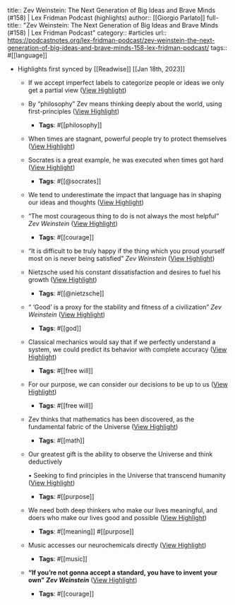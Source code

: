 title:: Zev Weinstein: The Next Generation of Big Ideas and Brave Minds (#158) | Lex Fridman Podcast (highlights)
author:: [[Giorgio Parlato]]
full-title:: "Zev Weinstein: The Next Generation of Big Ideas and Brave Minds (\#158) | Lex Fridman Podcast"
category:: #articles
url:: https://podcastnotes.org/lex-fridman-podcast/zev-weinstein-the-next-generation-of-big-ideas-and-brave-minds-158-lex-fridman-podcast/
tags:: #[[language]]

- Highlights first synced by [[Readwise]] [[Jan 18th, 2023]]
	- If we accept imperfect labels to categorize people or ideas we only get a partial view ([View Highlight](https://read.readwise.io/read/01gq268xak9r6jaczfq9vtcb6c))
	- By “philosophy” Zev means thinking deeply about the world, using first-principles ([View Highlight](https://read.readwise.io/read/01gq269xwag0586hcb3sssfqba))
		- **Tags**: #[[philosophy]]
	- When times are stagnant, powerful people try to protect themselves ([View Highlight](https://read.readwise.io/read/01gq26adt6kqvvvcn7pzwp1xxb))
	- Socrates is a great example, he was executed when times got hard ([View Highlight](https://read.readwise.io/read/01gq26ammrzktq595kd55d1nww))
		- **Tags**: #[[@socrates]]
	- We tend to underestimate the impact that language has in shaping our ideas and thoughts ([View Highlight](https://read.readwise.io/read/01gq26b6a13aw679n1svfqj5p3))
	- “The most courageous thing to do is not always the most helpful” *Zev Weinstein* ([View Highlight](https://read.readwise.io/read/01gq26ct6nhnqe15a4xyz6xf17))
		- **Tags**: #[[courage]]
	- “It is difficult to be truly happy if the thing which you proud yourself most on is never being satisfied” *Zev Weinstein* ([View Highlight](https://read.readwise.io/read/01gq26dey1q6cm2q2qvcpgm8dz))
	- Nietzsche used his constant dissatisfaction and desires to fuel his growth ([View Highlight](https://read.readwise.io/read/01gq26dmfhxwnemrkg4q6wpxa3))
		- **Tags**: #[[@nietzsche]]
	- “ ‘Good’ is a proxy for the stability and fitness of a civilization” *Zev Weinstein* ([View Highlight](https://read.readwise.io/read/01gq26eb7a5rj8za8veq087ej2))
		- **Tags**: #[[god]]
	- Classical mechanics would say that if we perfectly understand a system, we could predict its behavior with complete accuracy ([View Highlight](https://read.readwise.io/read/01gq26f3pdj2r3vxxbhe4gf1t3))
		- **Tags**: #[[free will]]
	- For our purpose, we can consider our decisions to be up to us ([View Highlight](https://read.readwise.io/read/01gq26frcegtpcwsr9xwr1fr3m))
		- **Tags**: #[[free will]]
	- Zev thinks that mathematics has been discovered, as the fundamental fabric of the Universe ([View Highlight](https://read.readwise.io/read/01gq26gbgcs2mhybg0kmqgfqhz))
		- **Tags**: #[[math]]
	- Our greatest gift is the ability to observe the Universe and think deductively
	  
	  •   Seeking to find principles in the Universe that transcend humanity ([View Highlight](https://read.readwise.io/read/01gq26gqxgpd4yk2ym9mnhe8yq))
		- **Tags**: #[[purpose]]
	- We need both deep thinkers who make our lives meaningful, and doers who make our lives good and possible ([View Highlight](https://read.readwise.io/read/01gq26h5z76p2pkefetdycvb9f))
		- **Tags**: #[[meaning]] #[[purpose]]
	- Music accesses our neurochemicals directly ([View Highlight](https://read.readwise.io/read/01gq26hprnveh5ec1ftznjnqv3))
		- **Tags**: #[[music]]
	- **“If you’re not gonna accept a standard, you have to invent your own”** ***Zev Weinstein*** ([View Highlight](https://read.readwise.io/read/01gq26jhmzdnyyyx92yhtc62yc))
		- **Tags**: #[[courage]]